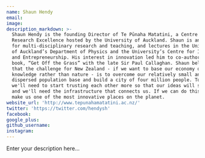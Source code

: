 ```yaml
---
name: Shaun Hendy
email:
image:
description_markdown: >-
  Shaun Hendy is the founding Director of Te Pūnaha Matatini, a Centre of
  Research Excellence hosted by the University of Auckland. Shaun is an advocate
  for multi-disciplinary research and teaching, and lectures in the University
  of Auckland’s Department of Physics and the University’s Centre for Innovation
  and Entrepreneurship. His interest in innovation led him to co-author the 2013
  book, “Get Off the Grass” with the late Sir Paul Callaghan. Shaun believes
  that the challenge for New Zealand - if we want to base our economy on
  knowledge rather than nature - is to overcome our relatively small and widely
  dispersed population base and build a city of four million people. To do this,
  we'll need to start trusting each other more so that our ideas will spread,
  and we'll need the infrastructure that connects us. If we can do this it would
  make us one of the most innovative places on the planet.
website_url: 'http://www.tepunahamatatini.ac.nz/'
twitter: 'https://twitter.com/hendysh'
facebook:
google_plus:
github_username:
instagram:
---
```


Enter your description here...
